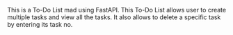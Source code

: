 This is a To-Do List mad using FastAPI.
This To-Do List allows user to create multiple tasks and view all the tasks.
It also allows to delete a specific task by entering its task no.

